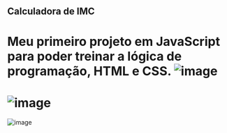 ## Calculadora de IMC
Meu primeiro projeto em JavaScript para poder treinar a lógica de programação, HTML e  CSS.
![image](https://github.com/user-attachments/assets/16757f6b-6ac1-407f-9379-4d925a1aed33)
=====================================
![image](https://github.com/user-attachments/assets/e37c3ebf-6480-40f3-812b-efefa3a1c91a)
=====================================
![image](https://github.com/user-attachments/assets/ed03b62d-74ee-4f88-9985-365b34e01752)
